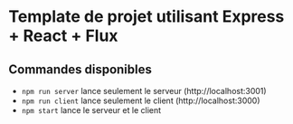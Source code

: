 # Template de projet utilisant Express + React + Flux

## Commandes disponibles
* `npm run server` lance seulement le serveur (http://localhost:3001)
* `npm run client` lance seulement le client (http://localhost:3000)
* `npm start` lance le serveur et le client
